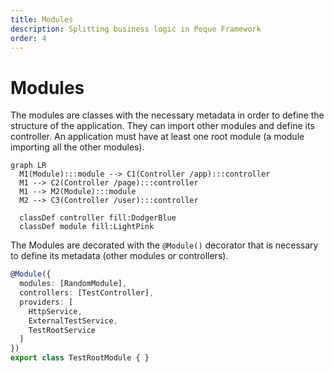 ```yaml
---
title: Modules
description: Splitting business logic in Peque Framework
order: 4
---
```


# Modules

The modules are classes with the necessary metadata in order to define the structure of the application.
They can import other modules and define its controller.
An application must have at least one root module (a module importing all the other modules).

```mermaid
graph LR
  M1(Module):::module --> C1(Controller /app):::controller
  M1 --> C2(Controller /page):::controller
  M1 --> M2(Module):::module
  M2 --> C3(Controller /user):::controller
  
  classDef controller fill:DodgerBlue
  classDef module fill:LightPink
```

The Modules are decorated with the `@Module()` decorator that is necessary to define its metadata (other modules or controllers).
```typescript
@Module({
  modules: [RandomModule],
  controllers: [TestController],
  providers: [
    HttpService,
    ExternalTestService,
    TestRootService
  ]
})
export class TestRootModule { }
```
